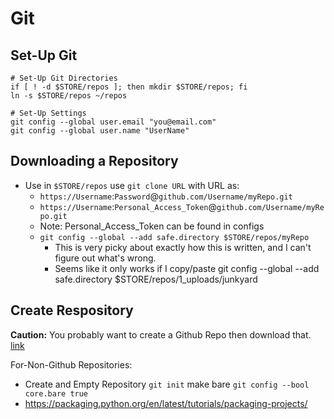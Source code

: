 # Git

## Set-Up Git

    # Set-Up Git Directories
    if [ ! -d $STORE/repos ]; then mkdir $STORE/repos; fi
    ln -s $STORE/repos ~/repos
    
    # Set-Up Settings
    git config --global user.email "you@email.com"
    git config --global user.name "UserName"
    
## Downloading a Repository

  - Use in `$STORE/repos` use `git clone URL` with URL as:
    - `https://Username`:`Password`@`github.com/Username/myRepo.git`
    - `https://Username`:`Personal_Access_Token`@`github.com/Username/myRepo.git`
    - Note: Personal_Access_Token can be found in configs
    - `git config --global --add safe.directory $STORE/repos/myRepo`
      - This is very picky about exactly how this is written, and I can't figure out what's wrong.
      - Seems like it only works if I copy/paste 
      git config --global --add safe.directory $STORE/repos/1_uploads/junkyard

## Create Respository

**Caution:** You probably want to create a Github Repo then download that. [link](https://docs.github.com/en/get-started/quickstart/create-a-repo)

For-Non-Github Repositories:
  - Create and Empty Repository `git init` make bare `git config --bool core.bare true`
  - https://packaging.python.org/en/latest/tutorials/packaging-projects/

